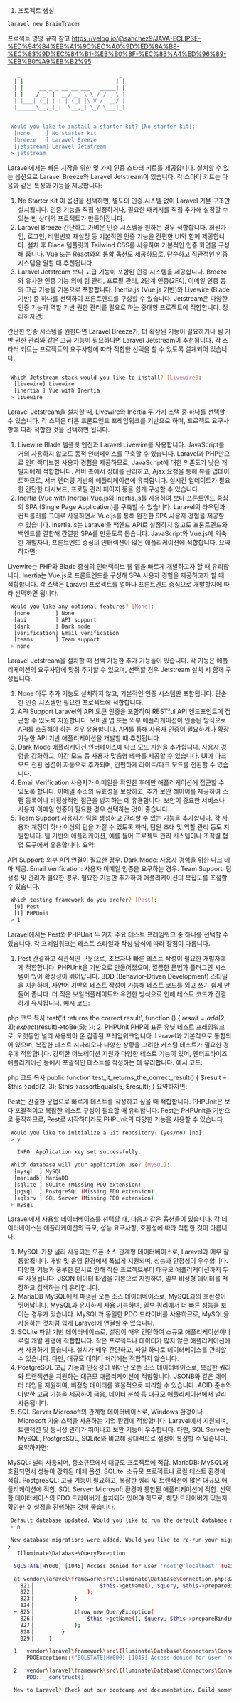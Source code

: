 1. 프로젝트 생성

```bash
laravel new BrainTracer
```

프로젝트 명명 규칙 참고
https://velog.io/@sanchez9/JAVA-ECLIPSE-%ED%94%84%EB%A1%9C%EC%A0%9D%ED%8A%B8-%EC%83%9D%EC%84%B1-%EB%B0%8F-%EC%8B%A4%ED%96%89-%EB%B0%A9%EB%B2%95


```bash
   _                               _
  | |                             | |
  | |     __ _ _ __ __ ___   _____| |
  | |    / _` | '__/ _` \ \ / / _ \ |
  | |___| (_| | | | (_| |\ V /  __/ |
  |______\__,_|_|  \__,_| \_/ \___|_|


 Would you like to install a starter kit? [No starter kit]:
  [none     ] No starter kit
  [breeze   ] Laravel Breeze
  [jetstream] Laravel Jetstream
 > jetstream

```

Laravel에서는 빠른 시작을 위한 몇 가지 인증 스타터 키트를 제공합니다. 설치할 수 있는 옵션으로 Laravel Breeze와 Laravel Jetstream이 있습니다. 각 스타터 키트는 다음과 같은 특징과 기능을 제공합니다:

1. No Starter Kit
   이 옵션을 선택하면, 별도의 인증 시스템 없이 Laravel 기본 구조만 설치됩니다.
   인증 기능을 직접 설정하거나, 필요한 패키지를 직접 추가해 설정할 수 있는 빈 상태의 프로젝트가 만들어집니다.
2. Laravel Breeze
   간단하고 가벼운 인증 시스템을 원하는 경우 적합합니다.
   회원가입, 로그인, 비밀번호 재설정 등 기본적인 인증 기능을 간편한 UI와 함께 제공합니다.
   설치 후 Blade 템플릿과 Tailwind CSS를 사용하여 기본적인 인증 화면을 구성해 줍니다.
   Vue 또는 React와의 통합 옵션도 제공하므로, 단순하고 직관적인 인증 시스템을 원할 때 추천됩니다.
3. Laravel Jetstream
   보다 고급 기능이 포함된 인증 시스템을 제공합니다.
   Breeze와 유사한 인증 기능 외에 팀 관리, 프로필 관리, 2단계 인증(2FA), 이메일 인증 등의 고급 기능을 기본으로 포함합니다.
   Inertia.js (Vue.js 기반)와 Livewire (Blade 기반) 중 하나를 선택하여 프론트엔드를 구성할 수 있습니다.
   Jetstream은 다양한 인증 기능과 역할 기반 권한 관리를 필요로 하는 중대형 프로젝트에 적합합니다.
   정리하자면:

간단한 인증 시스템을 원한다면 Laravel Breeze가,
더 확장된 기능이 필요하거나 팀 기반 권한 관리와 같은 고급 기능이 필요하다면 Laravel Jetstream이 추천됩니다.
각 스타터 키트는 프로젝트의 요구사항에 따라 적합한 선택을 할 수 있도록 설계되어 있습니다.



```bash

 Which Jetstream stack would you like to install? [Livewire]:
  [livewire] Livewire
  [inertia ] Vue with Inertia
 > livewire
```


Laravel Jetstream을 설치할 때, Livewire와 Inertia 두 가지 스택 중 하나를 선택할 수 있습니다. 각 스택은 다른 프론트엔드 프레임워크를 기반으로 하며, 프로젝트 요구사항에 따라 적합한 것을 선택하면 됩니다.

1. Livewire
   Blade 템플릿 엔진과 Laravel Livewire를 사용합니다.
   JavaScript를 거의 사용하지 않고도 동적 인터페이스를 구축할 수 있습니다.
   Laravel과 PHP만으로 인터랙티브한 사용자 경험을 제공하므로, JavaScript에 대한 의존도가 낮은 개발자에게 적합합니다.
   서버 측에서 상태를 관리하고, Ajax 요청을 통해 뷰를 업데이트하므로, 서버 렌더링 기반의 애플리케이션에 유리합니다.
   실시간 업데이트가 필요한 간단한 대시보드, 프로필 관리 페이지 등을 쉽게 구성할 수 있습니다.
2. Inertia (Vue with Inertia)
   Vue.js와 Inertia.js를 사용하여 보다 프론트엔드 중심의 SPA (Single Page Application)를 구축할 수 있습니다.
   Laravel의 라우팅과 컨트롤러를 그대로 사용하면서 Vue.js를 통해 완전한 SPA 사용자 경험을 제공할 수 있습니다.
   Inertia.js는 Laravel을 백엔드 API로 설정하지 않고도 프론트엔드와 백엔드를 결합해 간결한 SPA를 만들도록 돕습니다.
   JavaScript와 Vue.js에 익숙한 개발자나, 프론트엔드 중심의 인터랙션이 많은 애플리케이션에 적합합니다.
   요약하자면:

Livewire는 PHP와 Blade 중심의 인터랙티브 웹 앱을 빠르게 개발하고자 할 때 유리합니다.
Inertia는 Vue.js로 프론트엔드를 구성해 SPA 사용자 경험을 제공하고자 할 때 적합합니다.
각 스택은 Laravel 프로젝트를 얼마나 프론트엔드 중심으로 개발할지에 따라 선택하면 됩니다.

```bash
 Would you like any optional features? [None]:
  [none        ] None
  [api         ] API support
  [dark        ] Dark mode
  [verification] Email verification
  [teams       ] Team support
 > none
```

Laravel Jetstream을 설치할 때 선택 가능한 추가 기능들이 있습니다. 각 기능은 애플리케이션의 요구사항에 맞춰 추가할 수 있으며, 선택할 경우 Jetstream 설치 시 함께 구성됩니다.

1. None
   아무 추가 기능도 설치하지 않고, 기본적인 인증 시스템만 포함됩니다.
   단순한 인증 시스템만 필요한 프로젝트에 적합합니다.
2. API Support
   Laravel의 API 토큰 인증을 포함하여 RESTful API 엔드포인트에 접근할 수 있도록 지원합니다.
   모바일 앱 또는 외부 애플리케이션이 인증된 방식으로 API를 호출해야 하는 경우 유용합니다.
   API를 통해 사용자 인증이 필요하거나 확장 가능한 API 기반 애플리케이션을 개발할 때 추천됩니다.
3. Dark Mode
   애플리케이션 인터페이스에 다크 모드 지원을 추가합니다.
   사용자 경험을 강화하고, 야간 모드 등 사용자 맞춤형 테마를 제공할 수 있습니다.
   UI에 다크 모드 전환 옵션이 자동으로 추가되며, 간편하게 라이트/다크 모드를 전환할 수 있습니다.
4. Email Verification
   사용자가 이메일을 확인한 후에만 애플리케이션에 접근할 수 있도록 합니다.
   이메일 주소의 유효성을 보장하고, 추가 보안 레이어를 제공하여 스팸 등록이나 비정상적인 접근을 방지하는 데 유용합니다.
   보안이 중요한 서비스나 사용자 이메일 인증이 필요한 경우 선택하는 것이 좋습니다.
5. Team Support
   사용자가 팀을 생성하고 관리할 수 있는 기능을 추가합니다.
   각 사용자 계정이 하나 이상의 팀을 가질 수 있도록 하며, 팀원 초대 및 역할 관리 등도 지원합니다.
   팀 기반의 애플리케이션, 예를 들어 프로젝트 관리 시스템이나 조직별 협업 도구에서 유용합니다.
   요약:

API Support: 외부 API 연결이 필요한 경우.
Dark Mode: 사용자 경험을 위한 다크 테마 제공.
Email Verification: 사용자 이메일 인증을 요구하는 경우.
Team Support: 팀 생성 및 관리가 필요한 경우.
필요한 기능만 추가하여 애플리케이션의 복잡도를 조절할 수 있습니다.





```bash
 Which testing framework do you prefer? [Pest]:
  [0] Pest
  [1] PHPUnit
 > 1
```

Laravel에서는 Pest와 PHPUnit 두 가지 주요 테스트 프레임워크 중 하나를 선택할 수 있습니다. 각 프레임워크는 테스트 스타일과 작성 방식에 따라 장점이 다릅니다.

1. Pest
   간결하고 직관적인 구문으로, 초보자나 빠른 테스트 작성이 필요한 개발자에게 적합합니다.
   PHPUnit을 기반으로 만들어졌으며, 깔끔한 문법과 플러그인 시스템이 있어 확장성이 뛰어납니다.
   BDD (Behavior-Driven Development) 스타일을 지원하며, 자연어 기반의 테스트 작성이 가능해 테스트 코드를 읽고 쓰기 쉽게 만들어 줍니다.
   더 적은 보일러플레이트와 유연한 방식으로 인해 테스트 코드가 간결하게 유지됩니다.
   예시 코드:

php
코드 복사
test('it returns the correct result', function () {
$result = add(2, 3);
expect($result)->toBe(5);
});
2. PHPUnit
   PHP의 표준 유닛 테스트 프레임워크로, 오랫동안 널리 사용되어 온 검증된 프레임워크입니다.
   Laravel과 기본적으로 통합되어 있으며, 복잡한 테스트 시나리오나 다양한 상황을 고려한 커스텀 테스트가 필요한 경우에 적합합니다.
   강력한 어노테이션 지원과 다양한 테스트 기능이 있어, 엔터프라이즈 애플리케이션 등에서 포괄적인 테스트를 작성하는 데 유리합니다.
   예시 코드:

php
코드 복사
public function test_it_returns_the_correct_result()
{
$result = $this->add(2, 3);
$this->assertEquals(5, $result);
}
요약하자면:

Pest는 간결한 문법으로 빠르게 테스트를 작성하고 싶을 때 적합합니다.
PHPUnit은 보다 포괄적이고 복잡한 테스트 구성이 필요할 때 유리합니다.
Pest는 PHPUnit을 기반으로 동작하므로, Pest로 시작하더라도 PHPUnit의 다양한 기능을 사용할 수 있습니다.


```bash
 Would you like to initialize a Git repository? (yes/no) [no]:
 > y
```

```bash
   INFO  Application key set successfully.
```


```bash
 Which database will your application use? [MySQL]:
  [mysql  ] MySQL
  [mariadb] MariaDB
  [sqlite ] SQLite (Missing PDO extension)
  [pgsql  ] PostgreSQL (Missing PDO extension)
  [sqlsrv ] SQL Server (Missing PDO extension)
 > mysql
```
Laravel에서 사용할 데이터베이스를 선택할 때, 다음과 같은 옵션들이 있습니다. 각 데이터베이스는 애플리케이션의 규모, 성능 요구사항, 호환성에 따라 적합한 것이 다릅니다.

1. MySQL
   가장 널리 사용되는 오픈 소스 관계형 데이터베이스로, Laravel과 매우 잘 통합됩니다.
   개발 및 운영 환경에서 폭넓게 지원되며, 성능과 안정성이 우수합니다.
   다양한 기능과 풍부한 문서로 인해 작은 프로젝트부터 대규모 애플리케이션까지 두루 사용됩니다.
   JSON 데이터 타입을 기본으로 지원하여, 일부 비정형 데이터를 저장하고 검색하는 데 유리합니다.
2. MariaDB
   MySQL에서 파생된 오픈 소스 데이터베이스로, MySQL과의 호환성이 뛰어납니다.
   MySQL과 유사하게 사용 가능하며, 일부 쿼리에서 더 빠른 성능을 보이는 경우가 있습니다.
   MySQL과 동일한 PDO 드라이버를 사용하므로, MySQL을 사용하는 것처럼 쉽게 Laravel에 연결할 수 있습니다.
3. SQLite
   파일 기반 데이터베이스로, 설정이 매우 간단하여 소규모 애플리케이션이나 로컬 개발 환경에 적합합니다.
   작은 프로젝트나 데이터가 많지 않은 애플리케이션에서 사용하기 좋습니다.
   설치가 매우 간단하고, 파일 하나로 데이터베이스를 관리할 수 있습니다. 다만, 대규모 데이터 처리에는 적합하지 않습니다.
4. PostgreSQL
   고급 기능과 안정성이 뛰어난 오픈 소스 데이터베이스로, 복잡한 쿼리와 트랜잭션을 지원하는 대규모 애플리케이션에 적합합니다.
   JSONB와 같은 데이터 타입을 지원하여, 비정형 데이터를 효율적으로 처리할 수 있습니다.
   ACID 준수와 다양한 고급 기능을 제공하여 금융, 데이터 분석 등 대규모 애플리케이션에서 널리 사용됩니다.
5. SQL Server
   Microsoft의 관계형 데이터베이스로, Windows 환경이나 Microsoft 기술 스택을 사용하는 기업 환경에 적합합니다.
   Laravel에서 지원되며, 트랜잭션 및 동시성 관리가 뛰어나고 보안 기능이 우수합니다.
   다만, SQL Server는 MySQL, PostgreSQL, SQLite와 비교해 상대적으로 설정이 복잡할 수 있습니다.
   요약하자면:

MySQL: 널리 사용되며, 중소규모에서 대규모 프로젝트에 적합.
MariaDB: MySQL과 호환되면서 성능이 강화된 대체 옵션.
SQLite: 소규모 프로젝트나 로컬 테스트 환경에 적합.
PostgreSQL: 고급 기능이 필요하고, 복잡한 쿼리 및 트랜잭션이 많은 대규모 애플리케이션에 적합.
SQL Server: Microsoft 환경과 통합된 애플리케이션에 적합.
선택한 데이터베이스의 PDO 드라이버가 설치되어 있어야 하므로, 해당 드라이버가 있는지 확인한 후 설정을 진행하는 것이 좋습니다.



```bash
 Default database updated. Would you like to run the default database migrations? (yes/no) [yes]:
 > n
```

```bash
 New database migrations were added. Would you like to re-run your migrations? (yes/no) [yes]
❯
   Illuminate\Database\QueryException

  SQLSTATE[HY000] [1045] Access denied for user 'root'@'localhost' (using password: NO) (Connection: mysql, SQL: select exists (select 1 from information_schema.tables where table_schema = 'braintracer' and table_name = 'migrations' and table_type in ('BASE TABLE', 'SYSTEM VERSIONED')) as `exists`)

  at vendor\laravel\framework\src\Illuminate\Database\Connection.php:825
    821▕                     $this->getName(), $query, $this->prepareBindings($bindings), $e
    822▕                 );
    823▕             }
    824▕
  ➜ 825▕             throw new QueryException(
    826▕                 $this->getName(), $query, $this->prepareBindings($bindings), $e
    827▕             );
    828▕         }
    829▕     }

  1   vendor\laravel\framework\src\Illuminate\Database\Connectors\Connector.php:66
      PDOException::("SQLSTATE[HY000] [1045] Access denied for user 'root'@'localhost' (using password: NO)")

  2   vendor\laravel\framework\src\Illuminate\Database\Connectors\Connector.php:66
      PDO::__construct()
```

```bash
  New to Laravel? Check out our bootcamp and documentation. Build something amazing!
```


